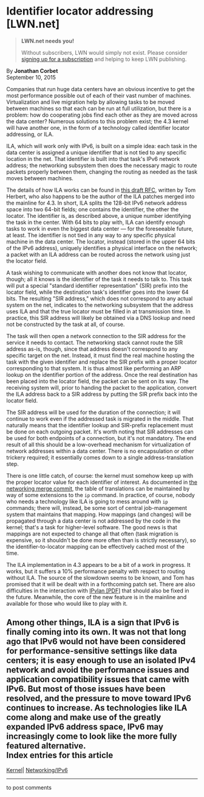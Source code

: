 # Identifier locator addressing [LWN.net]

> **LWN.net needs you!**
> 
> Without subscribers, LWN would simply not exist. Please consider [signing up for a subscription](/Promo/nst-nag2/subscribe) and helping to keep LWN publishing. 

By **Jonathan Corbet**  
September 10, 2015 

Companies that run huge data centers have an obvious incentive to get the most performance possible out of each of their vast number of machines. Virtualization and live migration help by allowing tasks to be moved between machines so that each can be run at full utilization, but there is a problem: how do cooperating jobs find each other as they are moved across the data center? Numerous solutions to this problem exist; the 4.3 kernel will have another one, in the form of a technology called identifier locator addressing, or ILA. 

ILA, which will work only with IPv6, is built on a simple idea: each task in the data center is assigned a unique identifier that is not tied to any specific location in the net. That identifier is built into that task's IPv6 network address; the networking subsystem then does the necessary magic to route packets properly between them, changing the routing as needed as the task moves between machines. 

The details of how ILA works can be found in [this draft RFC](https://tools.ietf.org/html/draft-herbert-nvo3-ila-00), written by Tom Herbert, who also happens to be the author of the ILA patches merged into the mainline for 4.3. In short, ILA splits the 128-bit IPv6 network address space into two 64-bit fields; one contains the identifier, the other the locator. The identifier is, as described above, a unique number identifying the task in the center. With 64 bits to play with, ILA can identify enough tasks to work in even the biggest data center — for the foreseeable future, at least. The identifier is not tied in any way to any specific physical machine in the data center. The locator, instead (stored in the upper 64 bits of the IPv6 address), uniquely identifies a physical interface on the network; a packet with an ILA address can be routed across the network using just the locator field. 

A task wishing to communicate with another does not know that locator, though; all it knows is the identifier of the task it needs to talk to. This task will put a special "standard identifier representation" (SIR) prefix into the locator field, while the destination task's identifier goes into the lower 64 bits. The resulting "SIR address," which does not correspond to any actual system on the net, indicates to the networking subsystem that the address uses ILA and that the true locator must be filled in at transmission time. In practice, this SIR address will likely be obtained via a DNS lookup and need not be constructed by the task at all, of course. 

The task will then open a network connection to the SIR address for the service it needs to contact. The networking stack cannot route the SIR address as-is, though, since that address doesn't correspond to any specific target on the net. Instead, it must find the real machine hosting the task with the given identifier and replace the SIR prefix with a proper locator corresponding to that system. It is thus almost like performing an ARP lookup on the identifier portion of the address. Once the real destination has been placed into the locator field, the packet can be sent on its way. The receiving system will, prior to handing the packet to the application, convert the ILA address back to a SIR address by putting the SIR prefix back into the locator field. 

The SIR address will be used for the duration of the connection; it will continue to work even if the addressed task is migrated in the middle. That naturally means that the identifier lookup and SIR-prefix replacement must be done on each outgoing packet. It's worth noting that SIR addresses can be used for both endpoints of a connection, but it's not mandatory. The end result of all this should be a low-overhead mechanism for virtualization of network addresses within a data center. There is no encapsulation or other trickery required; it essentially comes down to a single address-translation step. 

There is one little catch, of course: the kernel must somehow keep up with the proper locator value for each identifier of interest. As documented in [the networking merge commit](http://git.kernel.org/linus/0b233dc7167884f95f08e796ac6a6767ae7d0d70), the table of translations can be maintained by way of some extensions to the `ip` command. In practice, of course, nobody who needs a technology like ILA is going to mess around with `ip` commands; there will, instead, be some sort of central job-management system that maintains that mapping. How mappings (and changes) will be propagated through a data center is not addressed by the code in the kernel; that's a task for higher-level software. The good news is that mappings are not expected to change all that often (task migration is expensive, so it shouldn't be done more often than is strictly necessary), so the identifier-to-locator mapping can be effectively cached most of the time. 

The ILA implementation in 4.3 appears to be a bit of a work in progress. It works, but it suffers a 10% performance penalty with respect to routing without ILA. The source of the slowdown seems to be known, and Tom has promised that it will be dealt with in a forthcoming patch set. There are also difficulties in the interaction with [IPvlan [PDF]](http://people.netfilter.org/pablo/netdev0.1/papers/IPVLAN-The-beginning.pdf) that should also be fixed in the future. Meanwhile, the core of the new feature is in the mainline and available for those who would like to play with it. 

Among other things, ILA is a sign that IPv6 is finally coming into its own. It was not that long ago that IPv6 would not have been considered for performance-sensitive settings like data centers; it is easy enough to use an isolated IPv4 network and avoid the performance issues and application compatibility issues that came with IPv6. But most of those issues have been resolved, and the pressure to move toward IPv6 continues to increase. As technologies like ILA come along and make use of the greatly expanded IPv6 address space, IPv6 may increasingly come to look like the more fully featured alternative.  
Index entries for this article  
---  
[Kernel](/Kernel/Index)| [Networking/IPv6](/Kernel/Index#Networking-IPv6)  
  


* * *

to post comments 
